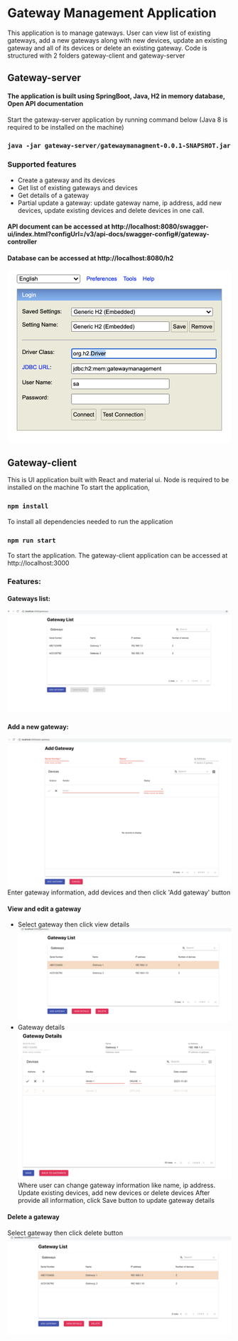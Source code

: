 # Gateway Management Application

This application is to manage gateways. User can view list of existing gateways, add a new gateways along with new devices, update an existing gateway and all of its devices or delete an existing gateway.
Code is structured with 2 folders gateway-client and gateway-server

## Gateway-server
#### The application is built using SpringBoot, Java, H2 in memory database, Open API documentation 
Start the gateway-server application by running command below (Java 8 is required to be installed on the machine)
### `java -jar gateway-server/gatewaymanagment-0.0.1-SNAPSHOT.jar`

### Supported features
 - Create a gateway and its devices
 - Get list of existing gateways and devices
 - Get details of a gateway
 - Partial update a gateway: update gateway name, ip address, add new devices, update existing devices and delete devices in one call.
#### API document can be accessed at http://localhost:8080/swagger-ui/index.html?configUrl=/v3/api-docs/swagger-config#/gateway-controller
#### Database can be accessed at http://localhost:8080/h2
![Alt text](img/database.png?raw=true "H2 Database")
## Gateway-client
This is UI application built with React and material ui. Node is required to be installed on the machine 
To start the application,
### `npm install`
To install all dependencies needed to run the application

### `npm run start`
To start the application. The gateway-client application can be accessed at http://localhost:3000

### Features:
#### Gateways list:
![Alt text](img/AllGateways.png?raw=true "View all gateways")

#### Add a new gateway:
![Alt text](img/CreateGateway.png?raw=true "Create gateway")
Enter gateway information, add devices and then click 'Add gateway' button

#### View and edit a gateway
- Select gateway then click view details
![Alt text](img/SelectGateway.png?raw=true "Select a gateway")
- Gateway details
![Alt text](img/GatewayDetails.png?raw=true "Gateway Details")
Where user can change gateway information like name, ip address. Update existing devices, add new devices or delete devices
After provide all information, click Save button to update gateway details

#### Delete a gateway
Select gateway then click delete button
![Alt text](img/SelectGateway.png?raw=true "Select a gateway")





